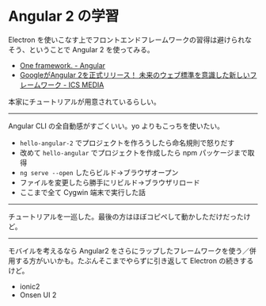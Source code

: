 # Angular 2 の学習
Electron を使いこなす上でフロントエンドフレームワークの習得は避けられなそう、ということで Angular 2 を使ってみる。
- [One framework. - Angular](https://angular.io/)
- [GoogleがAngular 2を正式リリース！ 未来のウェブ標準を意識した新しいフレームワーク - ICS MEDIA](https://ics.media/entry/13269/2)

本家にチュートリアルが用意されているらしい。

---

Angular CLI の全自動感がすごくいい。yo よりもこっちを使いたい。
- `hello-angular-2` でプロジェクトを作ろうしたら命名規則で怒りだす
- 改めて `hello-angular` でプロジェクトを作成したら npm パッケージまで取得
- `ng serve --open` したらビルド→ブラウザオープン
- ファイルを変更したら勝手にリビルド→ブラウザリロード
- ここまで全て Cygwin 端末で実行した話

---

チュートリアルを一巡した。最後の方はほぼコピペして動かしただけだったけど。

---

モバイルを考えるなら Angular2 をさらにラップしたフレームワークを使う／併用する方がいいかも。たぶんそこまでやらずに引き返して Electron の続きするけど。
- ionic2
- Onsen UI 2